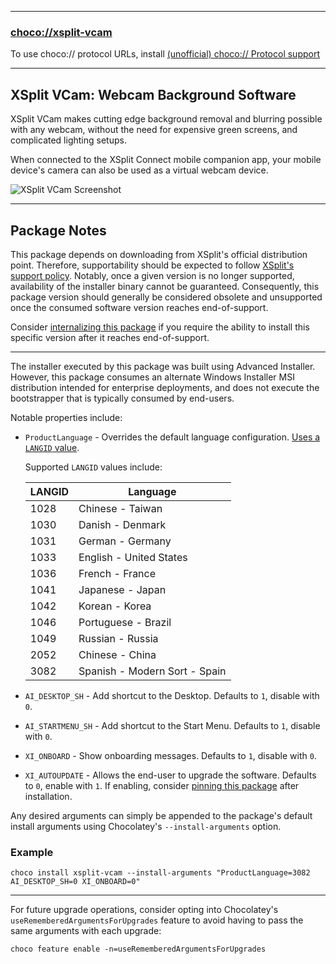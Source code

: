 
---

### [choco://xsplit-vcam](choco://xsplit-vcam)
To use choco:// protocol URLs, install [(unofficial) choco:// Protocol support](https://chocolatey.org/packages/choco-protocol-support)

---

## XSplit VCam: Webcam Background Software

XSplit VCam makes cutting edge background removal and blurring possible with any webcam, without the need for expensive green screens, and complicated lighting setups.

When connected to the XSplit Connect mobile companion app, your mobile device's camera can also be used as a virtual webcam device.

![XSplit VCam Screenshot](https://cdn.jsdelivr.net/gh/brogers5/chocolatey-package-xsplit-vcam@722c25cd4691ebbc1a359cc61a7f7fd08738d355/Screenshot.png)

---

## Package Notes

This package depends on downloading from XSplit's official distribution point. Therefore, supportability should be expected to follow [XSplit's support policy](https://www.xsplit.com/blog/xsplit-version-updates). Notably, once a given version is no longer supported, availability of the installer binary cannot be guaranteed. Consequently, this package version should generally be considered obsolete and unsupported once the consumed software version reaches end-of-support.

Consider [internalizing this package](https://docs.chocolatey.org/en-us/guides/create/recompile-packages) if you require the ability to install this specific version after it reaches end-of-support.

---

The installer executed by this package was built using Advanced Installer. However, this package consumes an alternate Windows Installer MSI distribution intended for enterprise deployments, and does not execute the bootstrapper that is typically consumed by end-users.

Notable properties include:
* `ProductLanguage` - Overrides the default language configuration. [Uses a `LANGID` value](https://docs.microsoft.com/en-us/windows/win32/msi/localizing-the-error-and-actiontext-tables).

    Supported `LANGID` values include:

    |LANGID|Language|
    |-|-|
    |1028|Chinese - Taiwan|
    |1030|Danish - Denmark|
    |1031|German - Germany|
    |1033|English - United States|
    |1036|French - France|
    |1041|Japanese - Japan|
    |1042|Korean - Korea|
    |1046|Portuguese - Brazil|
    |1049|Russian - Russia|
    |2052|Chinese - China|
    |3082|Spanish - Modern Sort - Spain|

* `AI_DESKTOP_SH` - Add shortcut to the Desktop. Defaults to `1`, disable with `0`.
* `AI_STARTMENU_SH` - Add shortcut to the Start Menu. Defaults to `1`, disable with `0`.
* `XI_ONBOARD` - Show onboarding messages. Defaults to `1`, disable with `0`.
* `XI_AUTOUPDATE` - Allows the end-user to upgrade the software. Defaults to `0`, enable with `1`. If enabling, consider [pinning this package](https://docs.chocolatey.org/en-us/choco/commands/pin) after installation.

Any desired arguments can simply be appended to the package's default install arguments using Chocolatey's `--install-arguments` option.

### Example

```
choco install xsplit-vcam --install-arguments "ProductLanguage=3082 AI_DESKTOP_SH=0 XI_ONBOARD=0"
```

---

For future upgrade operations, consider opting into Chocolatey's `useRememberedArgumentsForUpgrades` feature to avoid having to pass the same arguments with each upgrade:
```
choco feature enable -n=useRememberedArgumentsForUpgrades
```
